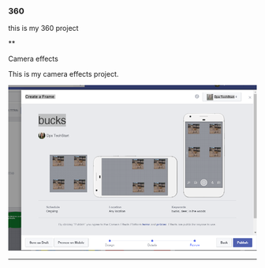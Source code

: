 ### 360

this is my 360 project

<script src="//360.vizor.io/scripts/embed.js" data-vizorurl="https://360.vizor.io/embed/v/orxb3" ></script>

**

Camera effects

This is my camera effects project.

![picture_title](https://github.com/boydchris/boydchris.github.io/blob/master/bucks.PNG?raw=true "Optional Title")

***

